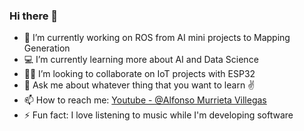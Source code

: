 ### Hi there 👋

<!--
**aMurryFly/aMurryFly** is a ✨ _special_ ✨ repository because its `README.md` (this file) appears on your GitHub profile.

Here are some ideas to get you started:
-->

- 🔭 I’m currently working on ROS from AI mini projects to Mapping Generation
- 💻 I’m currently learning more about AI and Data Science 
- 🧑‍💻 I’m looking to collaborate on IoT projects with ESP32 
- 💬 Ask me about whatever thing that you want to learn ✌️
- 📫 How to reach me: [Youtube - @Alfonso Murrieta Villegas](https://youtube.com/channel/UCg34pnJnfJcztkTxpr3_TaQ)
- ⚡ Fun fact: I love listening to music while I'm developing software 
